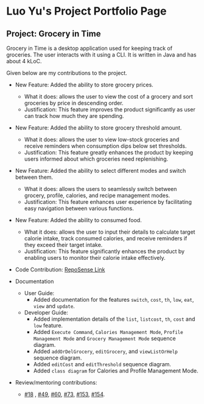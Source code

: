# Luo Yu's Project Portfolio Page

## Project: Grocery in Time
Grocery in Time is a desktop application used for keeping track of groceries.
The user interacts with it using a CLI. It is written in Java and has about 4 kLoC.

Given below are my contributions to the project.
* New Feature: Added the ability to store grocery prices.
    * What it does: allows the user to view the cost of a grocery and sort groceries by price in descending order.
    * Justification: This feature improves the product significantly as user can track how much they are spending.
* New Feature: Added the ability to store grocery threshold amount.
    * What it does: allows the user to view low-stock groceries and receive reminders when consumption dips below set thresholds.
    * Justification: This feature greatly enhances the product by keeping users informed about which groceries need replenishing.
* New Feature: Added the ability to select different modes and switch between them.
    * What it does: allows the users to seamlessly switch between grocery, profile, calories, and recipe management modes.
    * Justification: This feature enhances user experience by facilitating easy navigation between various functions.
* New Feature: Added the ability to consumed food.
    * What it does: allows the user to input their details to calculate target calorie intake, track consumed calories,
      and receive reminders if they exceed their target intake.
    * Justification:
      This feature significantly enhances the product by enabling users to monitor their calorie intake effectively.

* Code Contribution: [RepoSense Link](https://nus-cs2113-ay2324s2.github.io/tp-dashboard/?search=luoyu-uwu&breakdown=true&sort=groupTitle%20dsc&sortWithin=title&since=2024-02-23&timeframe=commit&mergegroup=&groupSelect=groupByRepos&checkedFileTypes=docs~functional-code~test-code~other)

* Documentation
    * User Guide:
        * Added documentation for the features `switch`, `cost`, `th`, `low`, `eat`, `view` and `update`.
    * Developer Guide:
        * Added implementation details of the `list`, `listcost`, `th`, `cost` and `low` feature.
        * Added `Execute Command`, `Calories Management Mode`, `Profile Management Mode` and `Grocery Management Mode` sequence diagram.
        * Added `addOrDelGrocery`, `editGrocery`, and `viewListOrHelp` sequence diagram.
        * Added `editCost` and `editThreshold` sequence diagram.
        * Added `class diagram` for Calories and Profile Management Mode.

* Review/mentoring contributions:
    * [#18](https://github.com/AY2324S2-CS2113-T12-2/tp/pull/18) ,
      [#49](https://github.com/AY2324S2-CS2113-T12-2/tp/pull/49),
      [#60](https://github.com/AY2324S2-CS2113-T12-2/tp/pull/60),
      [#73](https://github.com/AY2324S2-CS2113-T12-2/tp/pull/73), 
    [#153](https://github.com/AY2324S2-CS2113-T12-2/tp/pull/153),
  [#154](https://github.com/AY2324S2-CS2113-T12-2/tp/pull/154).